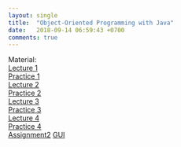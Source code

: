 ```yaml
---
layout: single
title:  "Object-Oriented Programming with Java"
date:   2018-09-14 06:59:43 +0700
comments: true
---
```


Material:  
[Lecture 1][lecture1]  
[Practice 1][practice1]  
[Lecture 2][lecture2]  
[Practice 2][practice2]  
[Lecture 3][lecture3]  
[Practice 3][practice3]  
[Lecture 4][lecture4]  
[Practice 4][practice4]    
[Assignment2][assignment2] 
[GUI][gui]

[lecture1]: /courses/oopjava/lecture1.pptx
[practice1]: /courses/oopjava/practice1.pptx
[lecture2]: /courses/oopjava/lecture2.pptx
[practice2]: /courses/oopjava/practice2.pptx
[lecture3]: /courses/oopjava/lecture3.txt
[practice3]: /courses/oopjava/practice3.zip
[lecture4]: /courses/oopjava/lecture4.ppt
[practice4]: /courses/oopjava/practice4.zip  
[assignment2]: https://goo.gl/3ipxna
[gui]: /courses/oopjava/gui.zip
